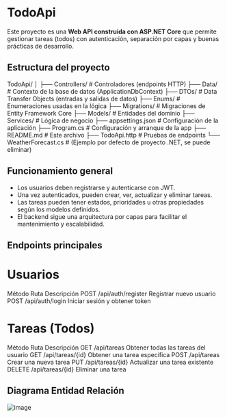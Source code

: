 # TodoApi

Este proyecto es una **Web API construida con ASP.NET Core** que permite gestionar tareas (todos) con autenticación, separación por capas y buenas prácticas de desarrollo.

## Estructura del proyecto 

TodoApi/
│
├── Controllers/ # Controladores (endpoints HTTP)
├── Data/ # Contexto de la base de datos (ApplicationDbContext)
├── DTOs/ # Data Transfer Objects (entradas y salidas de datos)
├── Enums/ # Enumeraciones usadas en la lógica
├── Migrations/ # Migraciones de Entity Framework Core
├── Models/ # Entidades del dominio
├── Services/ # Lógica de negocio
├── appsettings.json # Configuración de la aplicación
├── Program.cs # Configuración y arranque de la app
├── README.md # Este archivo
├── TodoApi.http # Pruebas de endpoints
└── WeatherForecast.cs # (Ejemplo por defecto de proyecto .NET, se puede eliminar)

## Funcionamiento general

- Los usuarios deben registrarse y autenticarse con JWT.
- Una vez autenticados, pueden crear, ver, actualizar y eliminar tareas.
- Las tareas pueden tener estados, prioridades u otras propiedades según los modelos definidos.
- El backend sigue una arquitectura por capas para facilitar el mantenimiento y escalabilidad.

## Endpoints principales
# Usuarios

Método	Ruta	Descripción
POST	/api/auth/register	Registrar nuevo usuario
POST	/api/auth/login	Iniciar sesión y obtener token

# Tareas (Todos)
Método	Ruta	Descripción
GET	/api/tareas	Obtener todas las tareas del usuario
GET	/api/tareas/{id}	Obtener una tarea específica
POST	/api/tareas	Crear una nueva tarea
PUT	/api/tareas/{id}	Actualizar una tarea existente
DELETE	/api/tareas/{id}	Eliminar una tarea

## Diagrama Entidad Relación
![image](https://github.com/user-attachments/assets/c10dfb06-4e92-49bd-a487-061f66c490ac)
